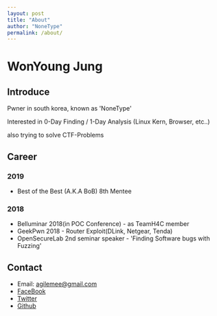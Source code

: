 ```yaml
---
layout: post
title: "About"
author: "NoneType"
permalink: /about/
---
```


# WonYoung Jung
## Introduce
Pwner in south korea, known as 'NoneType'

Interested in 0-Day Finding / 1-Day Analysis (Linux Kern, Browser, etc..)

also trying to solve CTF-Problems

## Career
### 2019
- Best of the Best (A.K.A BoB) 8th Mentee

### 2018
- Belluminar 2018(in POC Conference) - as TeamH4C member
- GeekPwn 2018 - Router Exploit(DLink, Netgear, Tenda)
- OpenSecureLab 2nd seminar speaker - 'Finding Software bugs with Fuzzing'

## Contact
- Email: agilemee@gmail.com
- [FaceBook](https://www.facebook.com/nonetype.pwn)
- [Twitter](https://twitter.com/nonetype_pwn)
- [Github](https://github.com/nonetype)
